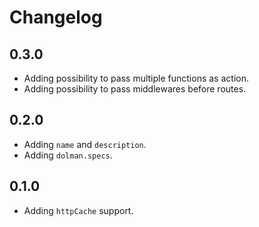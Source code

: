 # Changelog

## 0.3.0

* Adding possibility to pass multiple functions as action.
* Adding possibility to pass middlewares before routes.

## 0.2.0

* Adding `name` and `description`.
* Adding `dolman.specs`.

## 0.1.0

* Adding `httpCache` support.
